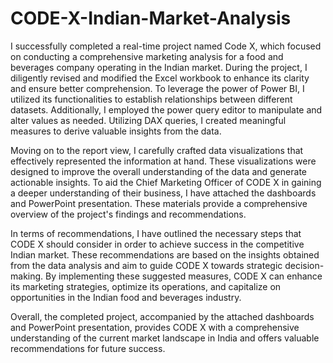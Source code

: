 # CODE-X-Indian-Market-Analysis
I successfully completed a real-time project named Code X, which focused on conducting a comprehensive marketing analysis for a food and beverages company operating in the Indian market. During the project, I diligently revised and modified the Excel workbook to enhance its clarity and ensure better comprehension. To leverage the power of Power BI, I utilized its functionalities to establish relationships between different datasets. Additionally, I employed the power query editor to manipulate and alter values as needed. Utilizing DAX queries, I created meaningful measures to derive valuable insights from the data.

Moving on to the report view, I carefully crafted data visualizations that effectively represented the information at hand. These visualizations were designed to improve the overall understanding of the data and generate actionable insights. To aid the Chief Marketing Officer of CODE X in gaining a deeper understanding of their business, I have attached the dashboards and PowerPoint presentation. These materials provide a comprehensive overview of the project's findings and recommendations.

In terms of recommendations, I have outlined the necessary steps that CODE X should consider in order to achieve success in the competitive Indian market. These recommendations are based on the insights obtained from the data analysis and aim to guide CODE X towards strategic decision-making. By implementing these suggested measures, CODE X can enhance its marketing strategies, optimize its operations, and capitalize on opportunities in the Indian food and beverages industry.

Overall, the completed project, accompanied by the attached dashboards and PowerPoint presentation, provides CODE X with a comprehensive understanding of the current market landscape in India and offers valuable recommendations for future success.
